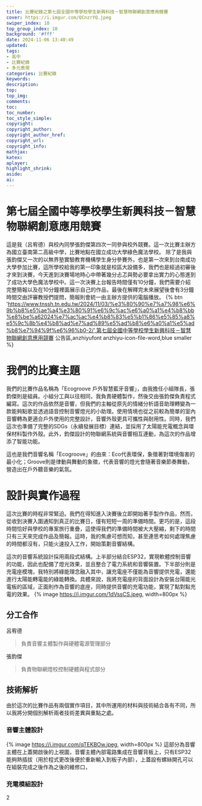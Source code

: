 ```yaml
---
title: 比賽紀錄之第七屆全國中等學校學生新興科技－智慧物聯網創意應用競賽 
cover: https://i.imgur.com/QCnzrYQ.jpeg
swiper_index: 10
top_group_index: 10
background: '#fff'
date: 2024-11-06 13:40:49
updated:
tags:
- 高中
- 比賽紀錄
- 多元表現
categories: 比賽紀錄
keywords:
description:
top:
top_img:
comments:
toc:
toc_number:
toc_style_simple:
copyright:
copyright_author:
copyright_author_href:
copyright_url:
copyright_info:
mathjax:
katex:
aplayer:
highlight_shrink:
aside:
ai:
---
```

# 第七屆全國中等學校學生新興科技－智慧物聯網創意應用競賽
這是我（呂宥德）與校內同學張鈞傑第四次一同參與校外競賽。這一次比賽主辦方為國立臺南第二高級中學，比賽地點在國立成功大學綠色魔法學校。
除了是我與張鈞傑又一次的以無界塾實驗教育機構學生身分參賽外，也是第一次來到台南成功大學參加比賽，這所學校給我的第一印象就是校區大設備多，我們也是經過初審後才來到決賽，今天進到決賽場地時心中帶著幾分忐忑與勢必要拿出實力的心態進到了成功大學色魔法學校中。這一次決賽上台報告時間僅有10分鐘，我們需要介紹完整簡報以及在10分鐘裡面展示自己的作品，最後在解釋完未來展望後會有3分鐘時間交由評審教授們提問，簡報則會統一由主辦方提供的電腦播放。
{% btn 'https://www.tnssh.tn.edu.tw/2024/11/03/%e3%80%90%e7%a7%98%e6%9b%b8%e5%ae%a4%e3%80%91%e6%9c%ac%e6%a0%a1%e4%b8%bb%e8%be%a62024%e7%ac%ac%e4%b8%83%e5%b1%86%e5%85%a8%e5%9c%8b%e4%b8%ad%e7%ad%89%e5%ad%b8%e6%a0%a1%e5%ad%b8%e7%94%9f%e6%96%b0-2/',第七屆全國中等學校學生新興科技－智慧物聯網創意應用競賽 公告區,anzhiyufont anzhiyu-icon-file-word,blue smaller %}

# 我們的比賽主題
我們的比賽作品名稱為「Ecogroove 戶外智慧藍牙音響」，由我擔任小組隊長，張鈞傑則是組員。小組分工與以往相同，我負責硬體製作，然後交由張鈞傑負責程式編寫。這次的作品依然是音響，但我們的主軸從原先的情緒分析語音助理轉變為一款能夠點歌並透過語音控制音響燈光的小助理。使用情境也從之前較為簡單的室內音響轉為更適合戶外使用的完整設計，音響外殼更具可攜性與耐用性。同時，我們這次也準備了完整的SDGs（永續發展目標）連結，並採用了太陽能充電概念與環保材料製作外殼。此外，鈞傑設計的物聯網系統與音響相互連動，為這次的作品增添了智能功能。

這也是我們音響名稱「Ecogroove」的由來：Eco代表環保，象徵著對環境傷害的最小化；Groove則是律動與舞動的象徵，代表音響的燈光會隨著音樂節奏舞動，營造出在戶外聽音樂的氣氛。

# 設計與實作過程
這次比賽的時程非常緊迫。我們在得知進入決賽後立即開始著手製作作品，然而，從收到決賽入圍通知到真正的比賽日，僅有短短一周的準備時間。更巧的是，這段時間恰好與學校的專案旅行重疊，這使得我們的準備時間被大大壓縮，剩下的時間只有三天來完成作品及簡報。這時，我的焦慮可想而知，甚至連思考如何處理焦慮的時間都沒有，只能火速投入工作，開始策劃音響結構。

這次的音響系統設計採用兩段式結構。上半部分結合ESP32，實現軟體控制音響的功能，因此也配備了燈光效果，並且整合了電力系統和音響裝置。下半部分則是充電座模塊，我特別將綠能理念融入其中，讓充電座不僅能為音響提供充電，還能進行太陽能轉電能的綠能轉換。具體來說，我將充電座的背面設計為安裝台陽能光電板的區域，正面則作為音響的底座，同時提供音響的充電功能，實現了點對點充電的效果。
{% image https://i.imgur.com/1dVssCS.jpeg, width=800px %}

## 分工合作
呂宥德
> 負責音響主體製作與硬體電源管理部分

張鈞傑
> 負責物聯網燈校控制硬體與程式部分

## 技術解析
由於這次的比賽作品有兩個實作項目，其中所運用的材料與技術結合各有不同，所以我將分開個別解析兩者技術差異與重點之處。
### 音響主體設計
{% image https://i.imgur.com/qTEKBOw.jpeg, width=800px %}
這部分為音響主體在上蓋開啟後的上視圖，音響主體內部電路集成在音響背板上，只有ESP32能夠熱插拔（用於程式更改後便於重新輸入到板子內部），上蓋設有螺絲開孔可以在組裝完成之後作為之後的維修口，
### 充電模組設計
2